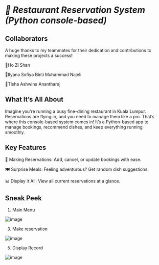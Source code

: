 # _**🍝 Restaurant Reservation System (Python console-based)**_


## **Collaborators**
A huge thanks to my teammates for their dedication and contributions to making these projects a success! 


🌟Ho Zi Shan

🌟Ilyana Sofiya Binti Muhammad Najeli

🌟Tisha Ashwina Anantharaj


## **What It’s All About**

Imagine you're running a busy fine-dining restaurant in Kuala Lumpur. Reservations are flying in, and you need to manage them like a pro. That’s where this console-based system comes in! It’s a Python-based app to manage bookings, recommend dishes, and keep everything running smoothly.



## **Key Features**

📅 Making Reservations: Add, cancel, or update bookings with ease.

🍽️ Surprise Meals: Feeling adventurous? Get random dish suggestions.

📊 Display It All: View all current reservations at a glance.



## **Sneak Peek**

1. Main Menu

![image](https://github.com/user-attachments/assets/aa5deaa9-9b46-4981-ac6a-4ad41feee268)


3. Make reservation
   
![image](https://github.com/user-attachments/assets/c11878dc-db42-4343-9d37-d8294611ee05)


5. Display Record
   
![image](https://github.com/user-attachments/assets/caac78cf-9de6-4585-bdaf-d2b8c0d96937)


